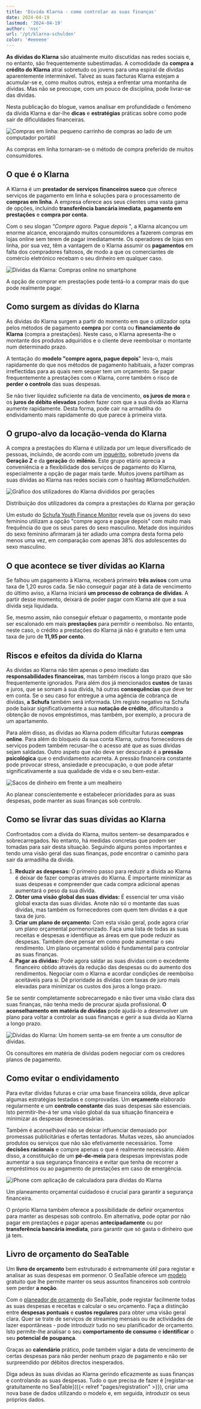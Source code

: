 ```yaml
---
title: 'Dívida Klarna - como controlar as suas finanças'
date: 2024-04-19
lastmod: '2024-04-19'
author: 'nsc'
url: '/pt/klarna-schulden'
color: '#eeeeee'
---
```


**As dívidas do Klarna** são atualmente muito discutidas nas redes sociais e, no entanto, são frequentemente subestimadas. A comodidade da **compra a crédito do Klarna** atrai sobretudo os jovens para uma espiral de dívidas aparentemente interminável. Talvez as suas facturas Klarna estejam a acumular-se e, como muitos outros, esteja a enfrentar uma montanha de dívidas. Mas não se preocupe, com um pouco de disciplina, pode livrar-se das dívidas.

Nesta publicação do blogue, vamos analisar em profundidade o fenómeno da dívida Klarna e dar-lhe **dicas** e **estratégias** práticas sobre como pode sair de dificuldades financeiras.

![Compras em linha: pequeno carrinho de compras ao lado de um computador portátil](images/pexels-karolina-grabowska-5632397-711x474.jpg)

As compras em linha tornaram-se o método de compra preferido de muitos consumidores.

## O que é o Klarna

A Klarna é um **prestador de serviços financeiros sueco** que oferece serviços de pagamento em linha e soluções para o processamento de **compras em linha**. A empresa oferece aos seus clientes uma vasta gama de opções, incluindo **transferência bancária imediata**, **pagamento em prestações** e **compra por conta**.

Com o seu slogan _"Compre agora._ Pague _depois_ ", a Klarna alcançou um enorme alcance, encorajando muitos consumidores a fazerem compras em lojas online sem terem de pagar imediatamente. Os operadores de lojas em linha, por sua vez, têm a vantagem de o Klarna assumir os **pagamentos** em falta dos compradores faltosos, de modo a que os comerciantes de comércio eletrónico recebam o seu dinheiro em qualquer caso.

![Dívidas da Klarna: Compras online no smartphone](images/pexels-cottonbro-studio-5076511-711x474.jpg)

A opção de comprar em prestações pode tentá-lo a comprar mais do que pode realmente pagar.

## Como surgem as dívidas do Klarna

As dívidas do Klarna surgem a partir do momento em que o utilizador opta pelos métodos de pagamento **compra** por conta ou **financiamento do Klarna** (compra a prestações). Neste caso, o Klarna apresenta-lhe o montante dos produtos adquiridos e o cliente deve reembolsar o montante num determinado prazo.

A tentação do **modelo "compre agora, pague depois**" leva-o, mais rapidamente do que nos métodos de pagamento habituais, a fazer compras irreflectidas para as quais nem sequer tem um orçamento. Se pagar frequentemente a prestações com o Klarna, corre também o risco de **perder** **o controlo** das suas despesas.

Se não tiver liquidez suficiente na data de vencimento, **os juros de mora** e os **juros de débito elevados** podem fazer com que a sua dívida ao Klarna aumente rapidamente. Desta forma, pode cair na armadilha do endividamento mais rapidamente do que parece à primeira vista.

## O grupo-alvo da locação-venda do Klarna

A compra a prestações do Klarna é utilizada por um leque diversificado de pessoas, incluindo, de acordo com um [inquérito](https://de.statista.com/infografik/29303/anteil-der-befragten-verschiedener-generationen-die-klarna-bnpl-nutzen/), sobretudo jovens da **Geração Z** e da **geração** do **milénio**. Este grupo etário aprecia a conveniência e a flexibilidade dos serviços de pagamento do Klarna, especialmente a opção de pagar mais tarde. Muitos jovens partilham as suas dívidas ao Klarna nas redes sociais com o hashtag _#KlarnaSchulden_.

![Gráfico dos utilizadores do Klarna divididos por gerações](images/Klarna-Schulden-711x533.png)

Distribuição dos utilizadores da compra a prestações do Klarna por geração

Um estudo do [Schufa Youth Finance Monitor](https://www.schufa.de/themenportal/analyse-schufa-jugend-finanzmonitor-2022/) revela que os jovens do sexo feminino utilizam a opção "compre agora e pague depois" com muito mais frequência do que os seus pares do sexo masculino. Metade dos inquiridos do sexo feminino afirmaram já ter adiado uma compra desta forma pelo menos uma vez, em comparação com apenas 38% dos adolescentes do sexo masculino.

## O que acontece se tiver dívidas ao Klarna

Se falhou um pagamento à Klarna, receberá primeiro **três avisos** com uma taxa de 1,20 euros cada. Se não conseguir pagar até à data de vencimento do último aviso, a Klarna iniciará **um processo de cobrança de dívidas**. A partir desse momento, deixará de poder pagar com Klarna até que a sua dívida seja liquidada.

Se, mesmo assim, não conseguir efetuar o pagamento, o montante pode ser escalonado em mais **prestações** para permitir o reembolso. No entanto, neste caso, o crédito a prestações do Klarna já não é gratuito e tem uma taxa de juro de **11,95 por cento**.

## Riscos e efeitos da dívida do Klarna

As dívidas ao Klarna não têm apenas o peso imediato das **responsabilidades financeiras**, mas também riscos a longo prazo que são frequentemente ignorados. Para além dos já mencionados **custos** de taxas e juros, que se somam à sua dívida, há outras **consequências** que deve ter em conta. Se o seu caso for entregue a uma agência de cobrança de dívidas, **a Schufa** também será informada. Um registo negativo na Schufa pode baixar significativamente a sua **notação de crédito**, dificultando a obtenção de novos empréstimos, mas também, por exemplo, a procura de um apartamento.

Para além disso, as dívidas ao Klarna podem dificultar futuras **compras online**. Para além do bloqueio da sua conta Klarna, outros fornecedores de serviços podem também recusar-lhe o acesso até que as suas dívidas sejam saldadas. Outro aspeto que não deve ser descurado é a **pressão psicológica** que o endividamento acarreta. A pressão financeira constante pode provocar stress, ansiedade e preocupação, o que pode afetar significativamente a sua qualidade de vida e o seu bem-estar.

![Sacos de dinheiro em frente a um mealheiro](images/pexels-katie-harp-12591342-711x472.jpg)

Ao planear conscientemente e estabelecer prioridades para as suas despesas, pode manter as suas finanças sob controlo.

## Como se livrar das suas dívidas ao Klarna

Confrontados com a dívida do Klarna, muitos sentem-se desamparados e sobrecarregados. No entanto, há medidas concretas que podem ser tomadas para sair desta situação. Seguindo alguns pontos importantes e tendo uma visão geral das suas finanças, pode encontrar o caminho para sair da armadilha da dívida.

1. **Reduzir as despesas:** O primeiro passo para reduzir a dívida ao Klarna é deixar de fazer compras através do Klarna. É importante minimizar as suas despesas e compreender que cada compra adicional apenas aumentará o peso da sua dívida.
2. **Obter uma visão global das suas dívidas:** É essencial ter uma visão global exacta das suas dívidas. Anote não só o montante das suas dívidas, mas também os fornecedores com quem tem dívidas e a que taxa de juro.
3. **Criar um plano de orçamento:** Com esta visão geral, pode agora criar um plano orçamental pormenorizado. Faça uma lista de todas as suas receitas e despesas e identifique as áreas em que pode reduzir as despesas. Também deve pensar em como pode aumentar o seu rendimento. Um plano orçamental sólido é fundamental para controlar as suas finanças.
4. **Pagar as dívidas:** Pode agora saldar as suas dívidas com o excedente financeiro obtido através da redução das despesas ou do aumento dos rendimentos. Negociar com o Klarna e acordar condições de reembolso aceitáveis para si. Dê prioridade às dívidas com taxas de juro mais elevadas para minimizar os custos dos juros a longo prazo.

Se se sentir completamente sobrecarregado e não tiver uma visão clara das suas finanças, não tenha medo de procurar ajuda profissional. **O aconselhamento em matéria de dívidas** pode ajudá-lo a desenvolver um plano para voltar a controlar as suas finanças e gerir a sua dívida ao Klarna a longo prazo.

![Dívidas do Klarna: Um homem senta-se em frente a um consultor de dívidas.](images/pexels-rdne-stock-project-7821681-711x474.jpg)

Os consultores em matéria de dívidas podem negociar com os credores planos de pagamento.

## Como evitar o endividamento

Para evitar dívidas futuras e criar uma base financeira sólida, deve aplicar algumas estratégias testadas e comprovadas. Um **orçamento** elaborado regularmente e um **controlo constante** das suas despesas são essenciais. Isto permitir-lhe-á ter uma visão global da sua situação financeira e minimizar as despesas desnecessárias.

Também é aconselhável não se deixar influenciar demasiado por promessas publicitárias e ofertas tentadoras. Muitas vezes, são anunciados produtos ou serviços que não são efetivamente necessários. Tome **decisões racionais** e compre apenas o que é realmente necessário. Além disso, a constituição de um **pé-de-meia** para despesas imprevistas pode aumentar a sua segurança financeira e evitar que tenha de recorrer a empréstimos ou ao pagamento de prestações em caso de emergência.

![iPhone com aplicação de calculadora para dívidas do Klarna](images/pexels-leeloo-the-first-8970691-711x508.jpg)

Um planeamento orçamental cuidadoso é crucial para garantir a segurança financeira.

O próprio Klarna também oferece a possibilidade de definir orçamentos para manter as despesas sob controlo. Em alternativa, pode optar por não pagar em prestações e pagar apenas **antecipadamente** ou por **transferência bancária imediata**, para garantir que só gasta o dinheiro que já tem.

## Livro de orçamento do SeaTable

Um **livro de orçamento** bem estruturado é extremamente útil para registar e analisar as suas despesas em pormenor. O SeaTable oferece um [modelo](https://seatable.io/pt/vorlage/kqecvuxbrganzgw0w1skgq/) gratuito que lhe permite manter os seus assuntos financeiros sob controlo sem perder **a noção**.

Com o [planeador de orçamento](https://seatable.io/pt/vorlage/kqecvuxbrganzgw0w1skgq/) do SeaTable, pode registar facilmente todas as suas despesas e receitas e calcular o seu orçamento. Faça a distinção entre **despesas pontuais** e **custos regulares** para obter uma visão geral clara. Quer se trate de serviços de streaming mensais ou de actividades de lazer espontâneas - pode introduzir tudo no seu planificador de orçamento. Isto permite-lhe analisar o seu **comportamento de consumo** e **identificar** o seu **potencial de poupança**.

Graças ao **calendário** prático, pode também vigiar a data de vencimento de certas despesas para não perder nenhum prazo de pagamento e não ser surpreendido por débitos directos inesperados.

Diga adeus às suas dívidas ao Klarna gerindo eficazmente as suas finanças e controlando as suas despesas. Tudo o que precisa de fazer é [registar-se gratuitamente no SeaTable]({{< relref "pages/registration" >}}), criar uma nova base de dados utilizando o modelo e, em seguida, introduzir os seus próprios dados.
